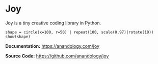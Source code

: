 # Joy

Joy is a tiny creative coding library in Python.

```{.joy .feather}
shape = circle(x=100, r=50) | repeat(100, scale(0.97)|rotate(10))
show(shape)
```

**Documentation:** <https://anandology.com/joy>

**Source Code:** <https://github.com/anandology/joy>
